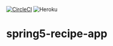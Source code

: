 [![CircleCI](https://circleci.com/gh/piotr-coder/spring5-recipe-app.svg?style=svg&circle-token=<5b0f9792592577429937ef26ce4067c57ded8e77>)](<https://github.com/piotr-coder/spring5-recipe-app>)
![Heroku](https://pyheroku-badge.herokuapp.com/?app=zadanie&style=<STYLE>)
# spring5-recipe-app